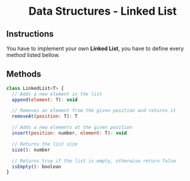 <h1 align="middle"> Data Structures - Linked List </h1>

## Instructions
You have to implement your own **Linked List**, you have to define every method listed bellow.

## Methods
```js
class LinkedList<T> {
  // Adds a new element in the list
  append(element: T): void

  // Removes an element from the given position and returns it
  removeAt(position: T): T

  // Adds a new elements at the given position
  insert(position: number, element: T): void

  // Returns the list size
  size(): number

  // Returns true if the list is empty, otherwise return false
  isEmpty(): boolean
}
```
